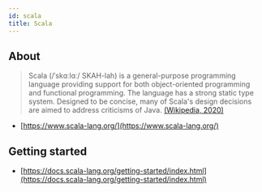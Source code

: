```yaml
---
id: scala
title: Scala
---
```


## About
> Scala (/ˈskɑːlɑː/ SKAH-lah) is a general-purpose programming language providing support for both object-oriented programming and functional programming. The language has a strong static type system. Designed to be concise, many of Scala's design decisions are aimed to address criticisms of Java.
> [(Wikipedia, 2020)](https://en.wikipedia.org/wiki/Scala_(programming_language))

- [https://www.scala-lang.org/](https://www.scala-lang.org/)

## Getting started
- [https://docs.scala-lang.org/getting-started/index.html](https://docs.scala-lang.org/getting-started/index.html)